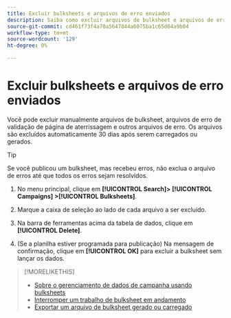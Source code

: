 ```yaml
---
title: Excluir bulksheets e arquivos de erro enviados
description: Saiba como excluir arquivos de bulksheet e arquivos de erro.
source-git-commit: cd461f73f4a70a5647844a6075ba1c65d64a9b04
workflow-type: tm+mt
source-wordcount: '129'
ht-degree: 0%

---
```


# Excluir bulksheets e arquivos de erro enviados

Você pode excluir manualmente arquivos de bulksheet, arquivos de erro de validação de página de aterrissagem e outros arquivos de erro. Os arquivos são excluídos automaticamente 30 dias após serem carregados ou gerados.

>[!TIP]
>
>Se você publicou um bulksheet, mas recebeu erros, não exclua o arquivo de erros até que todos os erros sejam resolvidos.

1. No menu principal, clique em **[!UICONTROL Search]> [!UICONTROL Campaigns] >[!UICONTROL Bulksheets]**.

1. Marque a caixa de seleção ao lado de cada arquivo a ser excluído.

1. Na barra de ferramentas acima da tabela de dados, clique em **[!UICONTROL Delete]**.

1. (Se a planilha estiver programada para publicação) Na mensagem de confirmação, clique em **[!UICONTROL OK]** para excluir a bulksheet sem lançar os dados.

>[!MORELIKETHIS]
>
>* [Sobre o gerenciamento de dados de campanha usando bulksheets](bulksheet-about.md)
>* [Interromper um trabalho de bulksheet em andamento](bulksheet-stop-job.md)
>* [Exportar um arquivo de bulksheet gerado ou carregado](bulksheet-export.md)

